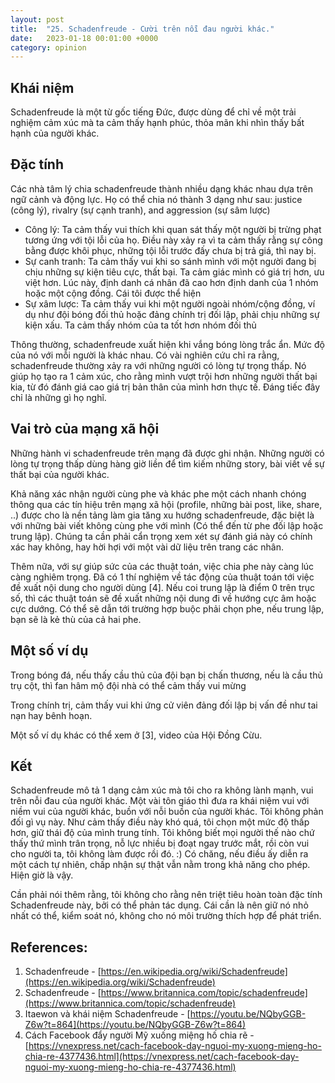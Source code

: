 ```yaml
---
layout: post
title:  "25. Schadenfreude - Cười trên nỗi đau người khác."
date:   2023-01-18 00:01:00 +0000
category: opinion
---
```


## Khái niệm
Schadenfreude là một từ gốc tiếng Đức, được dùng để chỉ về một trải nghiệm cảm xúc mà ta cảm thấy hạnh phúc, thỏa mãn khi nhìn thấy bất hạnh của người khác. 

## Đặc tính 
Các nhà tâm lý chia schadenfreude thành nhiều dạng khác nhau dựa trên ngữ cảnh và động lực. Họ có thể chia nó thành 3 dạng như sau: justice (công lý), rivalry (sự cạnh tranh), and aggression (sự sâm lược)

* Công lý: Ta cảm thấy vui thích khi quan sát thấy một người bị trừng phạt tương ứng với tội lỗi của họ. Điều này xảy ra vì ta cảm thấy rằng sự công bằng được khôi phục, những tội lỗi trước đấy chưa bị trả giá, thì nay bị. 
* Sự canh tranh: Ta cảm thấy vui khi so sánh mình với một người đang bị chịu những sự kiện tiêu cực, thất bại. Ta cảm giác mình có giá trị hơn, ưu việt hơn. Lúc này, định danh cá nhân đã cao hơn định danh của 1 nhóm hoặc một cộng đồng. Cái tôi được thể hiện
* Sự xâm lược: Ta cảm thấy vui khi một người ngoài nhóm/cộng đồng, ví dụ như đội bóng đối thủ hoặc đảng chính trị đối lập, phải chịu những sự kiện xấu. Ta cảm thấy nhóm của ta tốt hơn nhóm đối thủ 

Thông thường, schadenfreude xuất hiện khi vắng bóng lòng trắc ẩn. Mức độ của nó với mỗi người là khác nhau. Có vài nghiên cứu chỉ ra rằng, schadenfreude thường xảy ra với những người có lòng tự trọng thấp. Nó giúp họ tạo ra 1 cảm xúc, cho rằng mình vượt trội hơn những người thất bại kia, từ đó đánh giá cao giá trị bản thân của mình hơn thực tế. Đáng tiếc đây chỉ là những gì họ nghĩ. 

## Vai trò của mạng xã hội 
Những hành vi schadenfreude trên mạng đã được ghi nhận. Những người có lòng tự trọng thấp dùng hàng giờ liền để tìm kiếm những story, bài viết về sự thất bại của người khác. 

Khả năng xác nhận người cùng phe và khác phe một cách nhanh chóng thông qua các tín hiệu trên mạng xã hội (profile, những bài post, like, share, ..) được cho là nền tảng làm gia tăng xu hướng schadenfreude, đặc biệt là với những bài viết không cùng phe với mình (Có thể đến từ phe đối lập hoặc trung lập). Chúng ta cần phải cẩn trọng xem xét sự đánh giá này có chính xác hay không, hay hời hợi với một vài dữ liệu trên trang các nhân. 

Thêm nữa, với sự giúp sức của các thuật toán, việc chia phe này càng lúc càng nghiêm trọng. Đã có 1 thí nghiệm về tác động của thuật toán tới việc đề xuất nội dung cho người dùng [4]. Nếu coi trung lập là điểm 0 trên trục số, thì các thuật toán sẽ đề xuất những nội dung đi về hướng cực âm hoặc cực dướng. Có thể sẽ dẫn tới trường hợp buộc phải chọn phe, nếu trung lập, bạn sẽ là kẻ thù của cả hai phe.

## Một số ví dụ
Trong bóng đá, nếu thấy cầu thủ của đội bạn bị chấn thương, nếu là cầu thủ trụ cột, thì fan hâm mộ đội nhà có thể cảm thấy vui mừng

Trong chính trị, cảm thấy vui khi ứng cử viên đảng đối lập bị vấn đề như tai nạn hay bênh hoạn.

Một số ví dụ khác có thể xem ở [3], video của Hội Đồng Cừu.  

## Kết
Schadenfreude mô tả 1 dạng cảm xúc mà tôi cho ra không lành mạnh, vui trên nỗi đau của người khác. Một vài tôn giáo thì đưa ra khái niệm vui với niềm vui của người khác, buồn với nỗi buồn của người khác. Tôi không phản đối gì vụ này. Như cảm thấy điều này khó quá, tôi chọn một mức độ thấp hơn, giữ thái độ của mình trung tính. Tôi không biết mọi người thế nào chứ thấy thứ mình trân trọng, nỗ lực nhiều bị đoạt ngay trước mắt, rồi còn vui cho người ta, tôi không làm được rồi đó. :) Có chăng, nếu điều ấy diễn ra một cách tự nhiên, chấp nhận sự thật vẫn nằm trong khả năng cho phép. Hiện giờ là vậy.

Cần phải nói thêm rằng, tôi không cho rằng nên triệt tiêu hoàn toàn đặc tính Schadenfreude này, bởi có thể phản tác dụng. Cái cần là nên giữ nó nhỏ nhất có thể, kiểm soát nó, không cho nó môi trường thích hợp để phát triển.


## References: 
1. Schadenfreude - [https://en.wikipedia.org/wiki/Schadenfreude](https://en.wikipedia.org/wiki/Schadenfreude)
2. Schadenfreude - [https://www.britannica.com/topic/schadenfreude](https://www.britannica.com/topic/schadenfreude)
3. Itaewon và khái niệm Schadenfreude - [https://youtu.be/NQbyGGB-Z6w?t=864](https://youtu.be/NQbyGGB-Z6w?t=864)
4. Cách Facebook đẩy người Mỹ xuống miệng hố chia rẽ - [https://vnexpress.net/cach-facebook-day-nguoi-my-xuong-mieng-ho-chia-re-4377436.html](https://vnexpress.net/cach-facebook-day-nguoi-my-xuong-mieng-ho-chia-re-4377436.html)